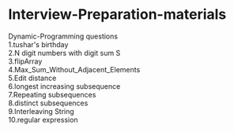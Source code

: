 # Interview-Preparation-materials

Dynamic-Programming questions<br/>
1.tushar's birthday<br/>
2.N digit numbers with digit sum S<br/>
3.flipArray<br/>
4.Max_Sum_Without_Adjacent_Elements<br/>
5.Edit distance<br/>
6.longest increasing subsequence<br/>
7.Repeating subsequences<br/>
8.distinct subsequences<br/>
9.Interleaving String<br/>
10.regular expression<br/>
